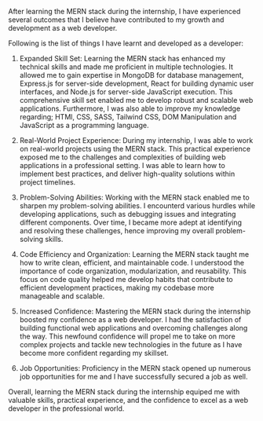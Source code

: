 After learning the MERN stack during the internship, I have experienced several outcomes that I believe have contributed to my growth and development as a web developer.

Following is the list of things I have learnt and developed as a developer:

1) Expanded Skill Set: Learning the MERN stack has enhanced my technical skills and made me proficient in multiple technologies. It allowed me to gain expertise in MongoDB for database management, Express.js for server-side development, React for building dynamic user interfaces, and Node.js for server-side JavaScript execution. This comprehensive skill set enabled me to develop robust and scalable web applications. Furthermore, I was also able to improve my knowledge regarding; HTMl, CSS, SASS, Tailwind CSS, DOM Manipulation and JavaScript as a programming language.

2) Real-World Project Experience: During my internship, I was able to work on real-world projects using the MERN stack. This practical experience exposed me to the challenges and complexities of building web applications in a professional setting. I was able to learn how to implement best practices, and deliver high-quality solutions within project timelines.

3) Problem-Solving Abilities: Working with the MERN stack enabled me to sharpen my problem-solving abilities. I encounterd various hurdles while developing applications, such as debugging issues and integrating different components. Over time, I became more adept at identifying and resolving these challenges, hence improving my overall problem-solving skills.

4) Code Efficiency and Organization: Learning the MERN stack taught me how to write clean, efficient, and maintainable code. I understood the importance of code organization, modularization, and reusability. This focus on code quality helped me develop habits that contribute to efficient development practices, making my codebase more manageable and scalable.

5) Increased Confidence: Mastering the MERN stack during the internship boosted my confidence as a web developer. I had the satisfaction of building functional web applications and overcoming challenges along the way. This newfound confidence will propel me to take on more complex projects and tackle new technologies in the future as I have become more confident regarding my skillset.

6) Job Opportunities: Proficiency in the MERN stack opened up numerous job opportunities for me and I have successfully secured a job as well.

Overall, learning the MERN stack during the internship equiped me with valuable skills, practical experience, and the confidence to excel as a web developer in the professional world.
